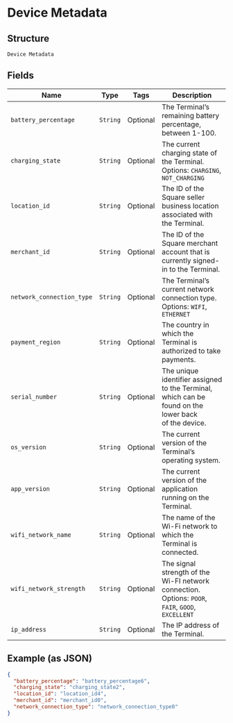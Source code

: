 
# Device Metadata

## Structure

`Device Metadata`

## Fields

| Name | Type | Tags | Description |
|  --- | --- | --- | --- |
| `battery_percentage` | `String` | Optional | The Terminal’s remaining battery percentage, between 1-100. |
| `charging_state` | `String` | Optional | The current charging state of the Terminal.<br>Options: `CHARGING`, `NOT_CHARGING` |
| `location_id` | `String` | Optional | The ID of the Square seller business location associated with the Terminal. |
| `merchant_id` | `String` | Optional | The ID of the Square merchant account that is currently signed-in to the Terminal. |
| `network_connection_type` | `String` | Optional | The Terminal’s current network connection type.<br>Options: `WIFI`, `ETHERNET` |
| `payment_region` | `String` | Optional | The country in which the Terminal is authorized to take payments. |
| `serial_number` | `String` | Optional | The unique identifier assigned to the Terminal, which can be found on the lower back<br>of the device. |
| `os_version` | `String` | Optional | The current version of the Terminal’s operating system. |
| `app_version` | `String` | Optional | The current version of the application running on the Terminal. |
| `wifi_network_name` | `String` | Optional | The name of the Wi-Fi network to which the Terminal is connected. |
| `wifi_network_strength` | `String` | Optional | The signal strength of the Wi-FI network connection.<br>Options: `POOR`, `FAIR`, `GOOD`, `EXCELLENT` |
| `ip_address` | `String` | Optional | The IP address of the Terminal. |

## Example (as JSON)

```json
{
  "battery_percentage": "battery_percentage6",
  "charging_state": "charging_state2",
  "location_id": "location_id4",
  "merchant_id": "merchant_id0",
  "network_connection_type": "network_connection_type0"
}
```

